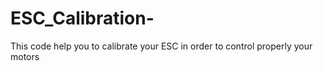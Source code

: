# ESC_Calibration-


This code help you to calibrate your ESC in order to control properly your motors 
